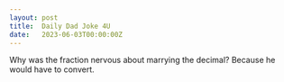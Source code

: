 ```yaml
---
layout: post
title:  Daily Dad Joke 4U
date:   2023-06-03T00:00:00Z
---
```

Why was the fraction nervous about marrying the decimal? Because he would have to convert.
